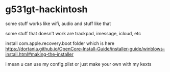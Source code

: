 # g531gt-hackintosh

some stuff works like wifi, audio and stuff like that

some stuff that doesn't work are trackpad, imessage, icloud, etc

install com.apple.recovery.boot folder which is here https://dortania.github.io/OpenCore-Install-Guide/installer-guide/winblows-install.html#making-the-installer

i mean u can use my config.plist or just make your own with my kexts
